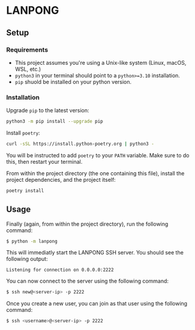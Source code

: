 # LANPONG

## Setup

### Requirements

- This project assumes you're using a Unix-like system (Linux, macOS, WSL, etc.)
- `python3` in your terminal should point to a `python>=3.10` installation.
- `pip` shuold be installed on your python version.

### Installation

Upgrade `pip` to the latest version:
```bash
python3 -m pip install --upgrade pip
```

Install `poetry`:
```bash
curl -sSL https://install.python-poetry.org | python3 -
```

You will be instructed to add `poetry` to your `PATH` variable.
Make sure to do this, then restart your terminal.

From within the project directory (the one containing this file), install the project dependencies, and the project itself:
```bash
poetry install
```

## Usage

Finally (again, from within the project directory), run the following command:
```bash
$ python -m lanpong
```

This will immediatly start the LANPONG SSH server.
You should see the following output:

```
Listening for connection on 0.0.0.0:2222
```

You can now connect to the server using the following command:
```bash
$ ssh new@<server-ip> -p 2222
```

Once you create a new user, you can join as that user using the following command:
```bash
$ ssh <username>@<server-ip> -p 2222
```

